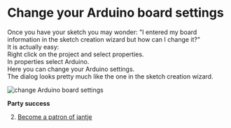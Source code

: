 Change your Arduino board settings
===

Once you have your sketch you may wonder: "I entered my board information in the sketch creation wizard but how can I change it?"  
It is actually easy:  
Right click on the project and select properties.    
In properties select Arduino.  
Here you can change your Arduino settings.  
The dialog looks pretty much like the one in the sketch creation wizard.  









![change Arduino board settings](http://iloapp.baeyens.it/data/_gallery/public/6/141807692282059000_resized.png)  

 **Party success**
 
 2. [Become a patron of jantje](http://eclipse.baeyens.it/donate.html "thanks")